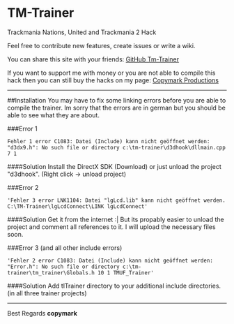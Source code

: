 TM-Trainer
==========

Trackmania Nations, United and Trackmania 2 Hack

Feel free to contribute new features, create issues or write a wiki.

You can share this site with your friends: [GitHub Tm-Trainer](http://copymark.github.io/TM-Trainer/)

If you want to support me with money or you are not able to compile this hack then you can still buy the hacks on my page: [Copymark Productions](http://copy-mark.de/trainer-tools.html)

***
##Installation
You may have to fix some linking errors before you are able to compile the trainer. Im sorry that the errors are in german but you should be able to see what they are about.

###Error 1
```
Fehler 1 error C1083: Datei (Include) kann nicht geöffnet werden: "d3dx9.h": No such file or directory c:\tm-trainer\d3dhook\dllmain.cpp 7 1
```
####Solution
Install the DirectX SDK (Download) or just unload the project "d3dhook". (Right click -> unload project)

###Error 2
```
'Fehler 3 error LNK1104: Datei "lgLcd.lib" kann nicht geöffnet werden. C:\TM-Trainer\lgLcdConnect\LINK lgLcdConnect'
````
####Solution
Get it from the internet :| But its propably easier to unload the project and comment all references to it. I will upload the necessary files soon.

###Error 3 (and all other include errors)
```
'Fehler 2 error C1083: Datei (Include) kann nicht geöffnet werden: "Error.h": No such file or directory c:\tm-trainer\tm_trainer\Globals.h 10 1 TMUF_Trainer'
````
####Solution
Add tlTrainer directory to your additional include directories. (in all three trainer projects)

***
Best Regards 
**copymark**
